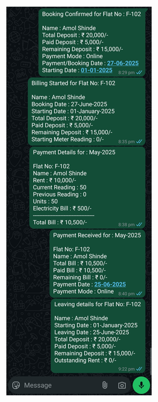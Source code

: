 ![alt text](https://github.com/amol-3327/Rent-Management-System/blob/master/IMG_20250627_212340.jpg?raw=true)
